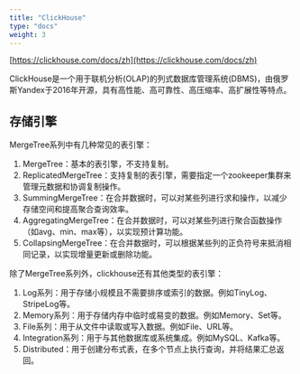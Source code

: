 ```yaml
---
title: "ClickHouse"
type: "docs"
weight: 3
---
```


[https://clickhouse.com/docs/zh](https://clickhouse.com/docs/zh)

ClickHouse是一个用于联机分析(OLAP)的列式数据库管理系统(DBMS)，由俄罗斯Yandex于2016年开源，具有高性能、高可靠性、高压缩率、高扩展性等特点。

## 存储引擎

MergeTree系列中有几种常见的表引擎：

1. MergeTree：基本的表引擎，不支持复制。
2. ReplicatedMergeTree：支持复制的表引擎，需要指定一个zookeeper集群来管理元数据和协调复制操作。
3. SummingMergeTree：在合并数据时，可以对某些列进行求和操作，以减少存储空间和提高聚合查询效率。
4. AggregatingMergeTree：在合并数据时，可以对某些列进行聚合函数操作（如avg、min、max等），以实现预计算功能。
5. CollapsingMergeTree：在合并数据时，可以根据某些列的正负符号来抵消相同记录，以实现增量更新或删除功能。

除了MergeTree系列外，clickhouse还有其他类型的表引擎：

1. Log系列：用于存储小规模且不需要排序或索引的数据。例如TinyLog、StripeLog等。
2. Memory系列：用于存储内存中临时或易变的数据。例如Memory、Set等。
3. File系列：用于从文件中读取或写入数据。例如File、URL等。
4. Integration系列：用于与其他数据库或系统集成。例如MySQL、Kafka等。
5. Distributed：用于创建分布式表，在多个节点上执行查询，并将结果汇总返回。
